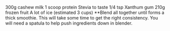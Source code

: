 300g cashew milk 1 scoop protein Stevia to taste 1/4 tsp Xanthum gum 210g frozen fruit A lot of ice (estimated 3 cups) **Blend all together until forms a thick smoothie. This will take some time to get the right consistency. You will need a spatula to help push ingredients down in blender.